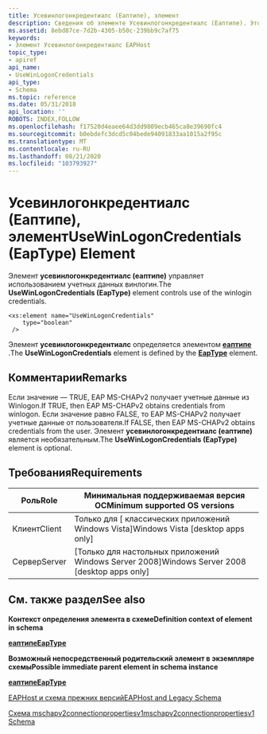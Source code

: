 ```yaml
---
title: Усевинлогонкредентиалс (Еаптипе), элемент
description: Сведения об элементе Усевинлогонкредентиалс (Еаптипе). Этот элемент управляет использованием учетных данных винлогин.
ms.assetid: 8ebd87ce-7d2b-4305-b50c-239bb9c7af75
keywords:
- Элемент Усевинлогонкредентиалс EAPHost
topic_type:
- apiref
api_name:
- UseWinLogonCredentials
api_type:
- Schema
ms.topic: reference
ms.date: 05/31/2018
api_location: ''
ROBOTS: INDEX,FOLLOW
ms.openlocfilehash: f17520d4eaee64d3dd9809ecb465ca8e39690fc4
ms.sourcegitcommit: b0ebdefc3dcd5c04bede94091833aa1015a2f95c
ms.translationtype: MT
ms.contentlocale: ru-RU
ms.lasthandoff: 08/21/2020
ms.locfileid: "103793927"
---
```

# <a name="usewinlogoncredentials-eaptype-element"></a><span data-ttu-id="c56e0-105">Усевинлогонкредентиалс (Еаптипе), элемент</span><span class="sxs-lookup"><span data-stu-id="c56e0-105">UseWinLogonCredentials (EapType) Element</span></span>

<span data-ttu-id="c56e0-106">Элемент **усевинлогонкредентиалс (еаптипе)** управляет использованием учетных данных винлогин.</span><span class="sxs-lookup"><span data-stu-id="c56e0-106">The **UseWinLogonCredentials (EapType)** element controls use of the winlogin credentials.</span></span>

``` syntax
<xs:element name="UseWinLogonCredentials"
    type="boolean"
 />
```

<span data-ttu-id="c56e0-107">Элемент **усевинлогонкредентиалс** определяется элементом [**еаптипе**](mschapv2connectionpropertiesv1schema-eaptype-element.md) .</span><span class="sxs-lookup"><span data-stu-id="c56e0-107">The **UseWinLogonCredentials** element is defined by the [**EapType**](mschapv2connectionpropertiesv1schema-eaptype-element.md) element.</span></span>

## <a name="remarks"></a><span data-ttu-id="c56e0-108">Комментарии</span><span class="sxs-lookup"><span data-stu-id="c56e0-108">Remarks</span></span>

<span data-ttu-id="c56e0-109">Если значение — TRUE, EAP MS-CHAPv2 получает учетные данные из Winlogon.</span><span class="sxs-lookup"><span data-stu-id="c56e0-109">If TRUE, then EAP MS-CHAPv2 obtains credentials from winlogon.</span></span> <span data-ttu-id="c56e0-110">Если значение равно FALSE, то EAP MS-CHAPv2 получает учетные данные от пользователя.</span><span class="sxs-lookup"><span data-stu-id="c56e0-110">If FALSE, then EAP MS-CHAPv2 obtains credentials from the user.</span></span> <span data-ttu-id="c56e0-111">Элемент **усевинлогонкредентиалс (еаптипе)** является необязательным.</span><span class="sxs-lookup"><span data-stu-id="c56e0-111">The **UseWinLogonCredentials (EapType)** element is optional.</span></span>

## <a name="requirements"></a><span data-ttu-id="c56e0-112">Требования</span><span class="sxs-lookup"><span data-stu-id="c56e0-112">Requirements</span></span>



| <span data-ttu-id="c56e0-113">Роль</span><span class="sxs-lookup"><span data-stu-id="c56e0-113">Role</span></span> | <span data-ttu-id="c56e0-114">Минимальная поддерживаемая версия ОС</span><span class="sxs-lookup"><span data-stu-id="c56e0-114">Minimum supported OS versions</span></span> |
|------|-------------------------------|
| <span data-ttu-id="c56e0-115">Клиент</span><span class="sxs-lookup"><span data-stu-id="c56e0-115">Client</span></span><br/> | <span data-ttu-id="c56e0-116">Только для \[ классических приложений Windows Vista\]</span><span class="sxs-lookup"><span data-stu-id="c56e0-116">Windows Vista \[desktop apps only\]</span></span><br/>       |
| <span data-ttu-id="c56e0-117">Сервер</span><span class="sxs-lookup"><span data-stu-id="c56e0-117">Server</span></span><br/> | <span data-ttu-id="c56e0-118">\[Только для настольных приложений Windows Server 2008\]</span><span class="sxs-lookup"><span data-stu-id="c56e0-118">Windows Server 2008 \[desktop apps only\]</span></span><br/> |



## <a name="see-also"></a><span data-ttu-id="c56e0-119">См. также раздел</span><span class="sxs-lookup"><span data-stu-id="c56e0-119">See also</span></span>

<dl> <dt>

<span data-ttu-id="c56e0-120">**Контекст определения элемента в схеме**</span><span class="sxs-lookup"><span data-stu-id="c56e0-120">**Definition context of element in schema**</span></span>
</dt> <dt>

[<span data-ttu-id="c56e0-121">**еаптипе**</span><span class="sxs-lookup"><span data-stu-id="c56e0-121">**EapType**</span></span>](mschapv2connectionpropertiesv1schema-eaptype-element.md)
</dt> <dt>

<span data-ttu-id="c56e0-122">**Возможный непосредственный родительский элемент в экземпляре схемы**</span><span class="sxs-lookup"><span data-stu-id="c56e0-122">**Possible immediate parent element in schema instance**</span></span>
</dt> <dt>

[<span data-ttu-id="c56e0-123">**еаптипе**</span><span class="sxs-lookup"><span data-stu-id="c56e0-123">**EapType**</span></span>](mschapv2connectionpropertiesv1schema-eaptype-element.md)
</dt> <dt>

[<span data-ttu-id="c56e0-124">EAPHost и схема прежних версий</span><span class="sxs-lookup"><span data-stu-id="c56e0-124">EAPHost and Legacy Schema</span></span>](eaphost-schemas.md)
</dt> <dt>

[<span data-ttu-id="c56e0-125">Схема mschapv2connectionpropertiesv1</span><span class="sxs-lookup"><span data-stu-id="c56e0-125">mschapv2connectionpropertiesv1 Schema</span></span>](mschapv2connectionpropertiesv1schema-schema.md)
</dt> </dl>

 

 





